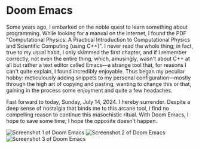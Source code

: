 # Doom Emacs



Some years ago, I embarked on the noble quest to learn something about programming. While looking for a manual on the internet, I found the PDF "Computational Physics: A Practical Introduction to Computational Physics and Scientific Computing (using C++)". 
I never read the whole thing; in fact, true to my usual habit, I only skimmed the first chapter, and if I remember correctly, not even the entire thing, which, amusingly, wasn't about C++ at all but rather a text editor called Emacs—a strange tool that, for reasons I can't quite explain, I found incredibly enjoyable.
Thus began my peculiar hobby: meticulously adding snippets to my personal configuration—mostly through the high art of copying and pasting, wanting to change this or that, gaining in the process some enjoyment and quite a few headaches.

Fast forward to today, Sunday, July 14, 2024. I hereby surrender. 
Despite a deep sense of nostalgia that binds me to this arcane tool, I find no compelling reason to continue this masochistic ritual. 
With Doom Emacs, I hope to save some time; I hope the opposite doesn't happen.


![Screenshot 1 of Doom Emacs](https://github.com/user-attachments/assets/fcd0e401-0712-46d4-9821-a1ade609a83f)
![Screenshot 2 of Doom Emacs](https://github.com/user-attachments/assets/d3f0d4c5-0cf2-45a0-b06b-00143506d87f)
![Screenshot 3 of Doom Emacs](https://github.com/user-attachments/assets/f6f479fa-1b17-4528-bec2-93f7b091be24)

